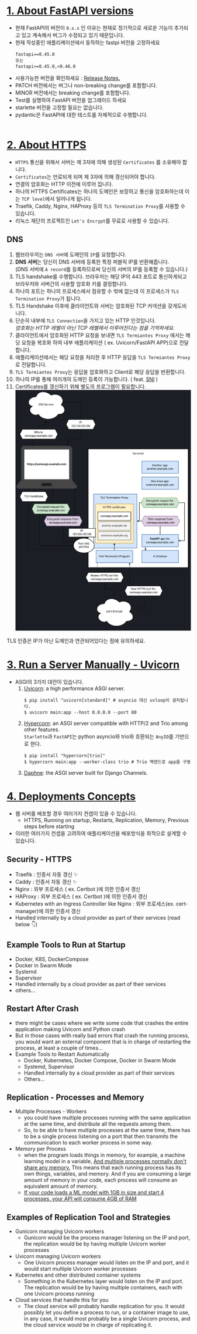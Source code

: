 # [1. About FastAPI versions](https://fastapi.tiangolo.com/de/deployment/versions/)
- 현재 FastAPI의 버전이 `0.x.x` 인 이유는 현재로 정기적으로 새로운 기능이 추가되고 있고 계속해서 버그가 수정되고 있기 때문입니다.
- 현재 작성중인 애플리케이션에서 동작하는 fastpi 버전을 고정하세요
    ```
    fastapi==0.45.0
    또는
    fastapi>=0.45.0,<0.46.0
    ```
- 사용가능한 버전을 확인하세요 : [Release Notes.](https://fastapi.tiangolo.com/de/release-notes/)
- PATCH 버전에서는 버그나 non-breaking change를 포함합니다.
- MINOR 버전에서는 breaking change를 포함합니다.
- Test를 실행하여 FastAPI 버전을 업그레이드 하세요
- starlette 버전을 고정할 필요는 없습니다.
- pydantic은 FastAPI에 대한 테스트를 자체적으로 수행합니다.
<br/><br/>

# [2. About HTTPS](https://fastapi.tiangolo.com/de/deployment/https/)
- `HTTPS` 통신을 위해서 서버는 제 3자에 의해 생성된 `Certificates` 를 소유해야 합니다.
- `Certificates`는 만료되게 되며 제 3자에 의해 갱신되어야 합니다.
- 연결의 암호화는 HTTP 이전에 이루어 집니다.
- 하나의 HTTPS Certificates는 하나의 도메인은 보장하고 통신을 암호화하는데 이는 `TCP level`에서 일어나게 됩니다.
- Traefik, Caddy, Nginx, HAProxy 등의 `TLS Termination Proxy`를 사용할 수 있습니다.
- 리눅스 재단의 프로젝트인 `Let's Encrypt`를 무료로 사용할 수 있습니다.

## DNS
1. 웹브라우저는 `DNS 서버`에 도메인의 `IP`를 요청합니다.
2. **DNS 서버**는 당신이 DNS 서버에 등록한 특정 퍼블릭 IP를 반환해줍니다.<br/>
    (DNS 서버에 `A record`를 등록하므로써 당신의 서버의 IP를 등록할 수 있습니다.)
3. TLS handshake를 수행합니다. 브라우저는 해당 IP의 443 포트로 통신하게되고 브라우저와 서버간의 사용할 암호화 키를 결정합니다.
4. 하나의 포트는 하나의 프로세스에서 점유할 수 밖에 없는데 이 프로세스가 `TLS Termination Proxy`가 됩니다.
5. TLS Handshake 이후에 클라이언트와 서버는 암호화된 TCP 커넥션을 갖게도비니다.
6. 단순히 내부에 `TLS Connection`을 가지고 있는 HTTP 인것입니다.<br/>
    _암호화는 HTTP 레벨이 아닌 TCP 레벨에서 이루어진다는 점을 기억하세요._
7. 클라이언트에서 암호화된 HTTP 요청을 보내면 `TLS Termiantes Proxy` 에서는 해당 요청을 복호화 하여 내부 애플리케이션 ( ex. Uvicorn/FastAPI APP)으로 전달합니다.
8. 애플리케이션에서는 해당 요청을 처리한 후 HTTP 응답을 `TLS Termiantes Proxy` 로 전달합니다.
9. `TLS Termiantes Proxy`는 응답을 암호화하고 Client로 해당 응답을 반환합니다.
10. 하나의 IP를 통해 여러개의 도메인 등록이 가능합니다. ( feat. [SNI](https://chat.openai.com/share/0fe450f9-7527-4f34-8035-55cd1f84915a) )
11. Certificates를 갱신하기 위해 별도의 프로그램이 필요합니다.
![Alt text](image.png)

TLS 인증은 IP가 아닌 도메인과 연관되어있다는 점에 유의하세요.

# [3. Run a Server Manually - Uvicorn](https://fastapi.tiangolo.com/de/deployment/manually/)
- ASGI의 3가지 대안이 있습니다.<br/>
  1. [Uvicorn](https://www.uvicorn.org/): a high performance ASGI server.
        ```
        $ pip install "uvicorn[standard]" # asyncio 대신 uvloop이 설치됩니다.
        $ uvicorn main:app --host 0.0.0.0 --port 80
        ```
  2. [Hypercorn](https://pgjones.gitlab.io/hypercorn/): an ASGI server compatible with HTTP/2 and Trio among other features.<br/>
        `Starlette`과 `FastAPI`는 python asyncio와 trio와 호환되는 `AnyIO`를 기반으로 한다.
        ```
        $ pip install "hypercorn[trio]"
        $ hypercorn main:app --worker-class trio # Trio 백엔드로 app을 구동
        ```
  3. [Daphne](https://github.com/django/daphne): the ASGI server built for Django Channels.
  
# [4. Deployments Concepts](https://fastapi.tiangolo.com/deployment/concepts/)
- 웹 서버를 배포할 경우 여러가지 컨셉이 있을 수 있습니다.
    - HTTPS, Running on startup, Restarts, Replication, Memory, Previous steps before starting
- 이러한 여러가지 컨셉을 고려하여 애플리케이션을 배포방식을 최적으로 설계할 수 있습니다.

## Security - HTTPS
- Traefik : 인증서 자동 갱신 ✨
- Caddy : 인증서 자동 갱신 ✨
- Nginx : 외부 프로세스 ( ex. Certbot )에 의한 인증서 갱신
- HAProxy : 외부 프로세스 ( ex. Certbot )에 의한 인증서 갱신
- Kubernetes with an Ingress Controller like Nginx : 외부 프로세스(ex. cert-manager)에 의한 인증서 갱신
- Handled internally by a cloud provider as part of their services (read below 👇)

## Example Tools to Run at Startup
- Docker, K8S, DockerCompose
- Docker in Swarm Mode
- Systemd
- Supervisor
- Handled internally by a cloud provider as part of their services
- others...

## Restart After Crash
- there might be cases where we write some code that crashes the entire application making Uvicorn and Python crash
- But in those cases with really bad errors that crash the running process, you would want an external component that is in charge of restarting the process, at least a couple of times...
- Example Tools to Restart Automatically
    - Docker, Kubernetes, Docker Compose, Docker in Swarm Mode
    - Systemd, Supervisor
    - Handled internally by a cloud provider as part of their services
    - Others...

## Replication - Processes and Memory
- Multiple Processes - Workers
    - you could have multiple processes running with the same application at the same time, and distribute all the requests among them.
    - So, to be able to have multiple processes at the same time, there has to be a single process listening on a port that then transmits the communication to each worker process in some way.
- Memory per Process
    - when the program loads things in memory, for example, a machine learning model in a variable, <u>And multiple processes normally don't share any memory.</u> This means that each running process has its own things, variables, and memory. And if you are consuming a large amount of memory in your code, each process will consume an equivalent amount of memory.
    - <u>If your code loads a ML model with 1GB in size and start 4 processes, your API will consume 4GB of RAM</u>

## Examples of Replication Tool and Strategies
- Gunicorn managing Uvicorn workers
    - Gunicorn would be the process manager listening on the IP and port, the replication would be by having multiple Uvicorn worker processes
- Uvicorn managing Uvicorn workers
    - One Uvicorn process manager would listen on the IP and port, and it would start multiple Uvicorn worker processes
- Kubernetes and other distributed container systems
    - Something in the Kubernetes layer would listen on the IP and port. The replication would be by having multiple containers, each with one Uvicorn process running
- Cloud services that handle this for you
    - The cloud service will probably handle replication for you. It would possibly let you define a process to run, or a container image to use, in any case, it would most probably be a single Uvicorn process, and the cloud service would be in charge of replicating it.